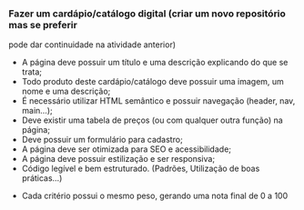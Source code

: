 ### Fazer um cardápio/catálogo digital (criar um novo repositório mas se preferir
pode dar continuidade na atividade anterior)

- A página deve possuir um título e uma descrição explicando do que se trata;
- Todo produto deste cardápio/catálogo deve possuir uma imagem, um nome e uma
descrição;
- É necessário utilizar HTML semântico e possuir navegação (header, nav,
main…);
- Deve existir uma tabela de preços (ou com qualquer outra função) na página;
- Deve possuir um formulário para cadastro;
- A página deve ser otimizada para SEO e acessibilidade;
- A página deve possuir estilização e ser responsiva;
- Código legível e bem estruturado. (Padrões, Utilização de boas práticas…)
* Cada critério possui o mesmo peso, gerando uma nota final de 0 a 100
